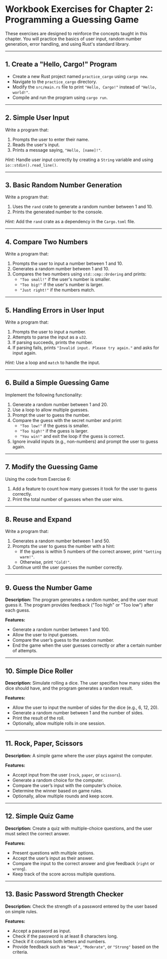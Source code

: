 # Workbook Exercises for Chapter 2: Programming a Guessing Game

These exercises are designed to reinforce the concepts taught in this chapter. You will practice the basics of user input, random number generation, error handling, and using Rust's standard library.

---

## 1. Create a "Hello, Cargo!" Program

- Create a new Rust project named `practice_cargo` using `cargo new`.
- Navigate to the `practice_cargo` directory.
- Modify the `src/main.rs` file to print `"Hello, Cargo!"` instead of `"Hello, world!"`.
- Compile and run the program using `cargo run`.

---

## 2. Simple User Input

Write a program that:
1. Prompts the user to enter their name.
2. Reads the user's input.
3. Prints a message saying, `"Hello, [name]!"`.

*Hint:* Handle user input correctly by creating a `String` variable and using `io::stdin().read_line()`.

---

## 3. Basic Random Number Generation

Write a program that:
1. Uses the `rand` crate to generate a random number between 1 and 10.
2. Prints the generated number to the console.

*Hint:* Add the `rand` crate as a dependency in the `Cargo.toml` file.

---

## 4. Compare Two Numbers

Write a program that:
1. Prompts the user to input a number between 1 and 10.
2. Generates a random number between 1 and 10.
3. Compares the two numbers using `std::cmp::Ordering` and prints:
   - `"Too small!"` if the user's number is smaller.
   - `"Too big!"` if the user's number is larger.
   - `"Just right!"` if the numbers match.

---

## 5. Handling Errors in User Input

Write a program that:
1. Prompts the user to input a number.
2. Attempts to parse the input as a `u32`.
3. If parsing succeeds, prints the number.
4. If parsing fails, prints `"Invalid input. Please try again."` and asks for input again.

*Hint:* Use a loop and `match` to handle the input.

---

## 6. Build a Simple Guessing Game

Implement the following functionality:
1. Generate a random number between 1 and 20.
2. Use a loop to allow multiple guesses.
3. Prompt the user to guess the number.
4. Compare the guess with the secret number and print:
   - `"Too low!"` if the guess is smaller.
   - `"Too high!"` if the guess is larger.
   - `"You win!"` and exit the loop if the guess is correct.
5. Ignore invalid inputs (e.g., non-numbers) and prompt the user to guess again.

---

## 7. Modify the Guessing Game

Using the code from Exercise 6:
1. Add a feature to count how many guesses it took for the user to guess correctly.
2. Print the total number of guesses when the user wins.

---

## 8. Reuse and Expand

Write a program that:
1. Generates a random number between 1 and 50.
2. Prompts the user to guess the number with a hint:
   - If the guess is within 5 numbers of the correct answer, print `"Getting warm!"`.
   - Otherwise, print `"Cold!"`.
3. Continue until the user guesses the number correctly.

---

## 9. Guess the Number Game

**Description:** The program generates a random number, and the user must guess it. The program provides feedback ("Too high" or "Too low") after each guess.

**Features:**
- Generate a random number between 1 and 100.
- Allow the user to input guesses.
- Compare the user’s guess to the random number.
- End the game when the user guesses correctly or after a certain number of attempts.

---

## 10. Simple Dice Roller

**Description:** Simulate rolling a dice. The user specifies how many sides the dice should have, and the program generates a random result.

**Features:**
- Allow the user to input the number of sides for the dice (e.g., 6, 12, 20).
- Generate a random number between 1 and the number of sides.
- Print the result of the roll.
- Optionally, allow multiple rolls in one session.

---

## 11. Rock, Paper, Scissors

**Description:** A simple game where the user plays against the computer.

**Features:**
- Accept input from the user (`rock`, `paper`, or `scissors`).
- Generate a random choice for the computer.
- Compare the user’s input with the computer’s choice.
- Determine the winner based on game rules.
- Optionally, allow multiple rounds and keep score.

---

## 12. Simple Quiz Game

**Description:** Create a quiz with multiple-choice questions, and the user must select the correct answer.

**Features:**
- Present questions with multiple options.
- Accept the user’s input as their answer.
- Compare the input to the correct answer and give feedback (`right` or `wrong`).
- Keep track of the score across multiple questions.

---

## 13. Basic Password Strength Checker

**Description:** Check the strength of a password entered by the user based on simple rules.

**Features:**
- Accept a password as input.
- Check if the password is at least 8 characters long.
- Check if it contains both letters and numbers.
- Provide feedback such as `"Weak"`, `"Moderate"`, or `"Strong"` based on the criteria.
